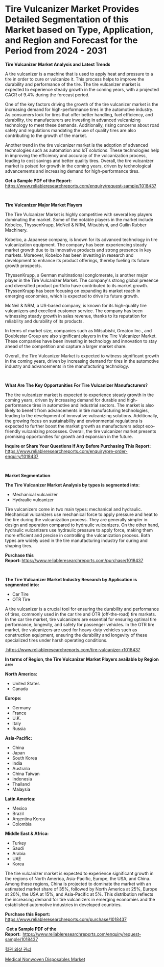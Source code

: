 <p><h1>Tire Vulcanizer Market Provides Detailed Segmentation of this Market based on Type, Application, and Region and Forecast for the Period from 2024 - 2031</h1></p><p><strong>Tire Vulcanizer Market Analysis and Latest Trends</strong></p>
<p><p>A tire vulcanizer is a machine that is used to apply heat and pressure to a tire in order to cure or vulcanize it. This process helps to improve the durability and performance of the tire. The tire vulcanizer market is expected to experience steady growth in the coming years, with a projected CAGR of 9.4% during the forecast period. </p><p>One of the key factors driving the growth of the tire vulcanizer market is the increasing demand for high-performance tires in the automotive industry. As consumers look for tires that offer better handling, fuel efficiency, and durability, tire manufacturers are investing in advanced vulcanizing technology to meet these demands. Additionally, rising concerns about road safety and regulations mandating the use of quality tires are also contributing to the growth of the market.</p><p>Another trend in the tire vulcanizer market is the adoption of advanced technologies such as automation and IoT solutions. These technologies help in improving the efficiency and accuracy of the vulcanization process, leading to cost savings and better quality tires. Overall, the tire vulcanizer market is poised for growth in the coming years, driven by technological advancements and increasing demand for high-performance tires.</p></p>
<p><strong>Get a Sample PDF of the Report:&nbsp;</strong> <a href="https://www.reliableresearchreports.com/enquiry/request-sample/1018437">https://www.reliableresearchreports.com/enquiry/request-sample/1018437</a></p>
<p>&nbsp;</p>
<p><strong>Tire Vulcanizer Major Market Players</strong></p>
<p><p>The Tire Vulcanizer Market is highly competitive with several key players dominating the market. Some of the notable players in the market include Kobelco, ThyssenKrupp, McNeil & NRM, Mitsubishi, and Guilin Rubber Machinery.</p><p>Kobelco, a Japanese company, is known for its advanced technology in tire vulcanization equipment. The company has been experiencing steady market growth due to its innovative products and strong presence in key markets. Moreover, Kobelco has been investing in research and development to enhance its product offerings, thereby fueling its future growth prospects.</p><p>ThyssenKrupp, a German multinational conglomerate, is another major player in the Tire Vulcanizer Market. The company's strong global presence and diversified product portfolio have contributed to its market growth. ThyssenKrupp has been focusing on expanding its market reach in emerging economies, which is expected to drive its future growth.</p><p>McNeil & NRM, a US-based company, is known for its high-quality tire vulcanizers and excellent customer service. The company has been witnessing steady growth in sales revenue, thanks to its reputation for reliability and durability of its products.</p><p>In terms of market size, companies such as Mitsubishi, Greatoo Inc., and Doublestar Group are also significant players in the Tire Vulcanizer Market. These companies have been investing in technology and innovation to stay ahead of the competition and capture a larger market share.</p><p>Overall, the Tire Vulcanizer Market is expected to witness significant growth in the coming years, driven by increasing demand for tires in the automotive industry and advancements in tire manufacturing technology.</p></p>
<p>&nbsp;</p>
<p><strong>What Are The Key Opportunities For Tire Vulcanizer Manufacturers?</strong></p>
<p><p>The tire vulcanizer market is expected to experience steady growth in the coming years, driven by increasing demand for durable and high-performance tires in automotive and industrial sectors. The market is also likely to benefit from advancements in tire manufacturing technologies, leading to the development of innovative vulcanizing solutions. Additionally, the growing focus on sustainability and environmental regulations is expected to further boost the market growth as manufacturers adopt eco-friendly vulcanizing processes. Overall, the tire vulcanizer market presents promising opportunities for growth and expansion in the future.</p></p>
<p><strong>Inquire or Share Your Questions If Any Before Purchasing This Report:</strong> <a href="https://www.reliableresearchreports.com/enquiry/pre-order-enquiry/1018437">https://www.reliableresearchreports.com/enquiry/pre-order-enquiry/1018437</a></p>
<p>&nbsp;</p>
<p><strong>Market Segmentation</strong></p>
<p><strong>The Tire Vulcanizer Market Analysis by types is segmented into:</strong></p>
<p><ul><li>Mechanical vulcanizer</li><li>Hydraulic vulcanizer</li></ul></p>
<p><p>Tire vulcanizers come in two main types: mechanical and hydraulic. Mechanical vulcanizers use mechanical force to apply pressure and heat to the tire during the vulcanization process. They are generally simpler in design and operation compared to hydraulic vulcanizers. On the other hand, hydraulic vulcanizers use hydraulic pressure to apply force, making them more efficient and precise in controlling the vulcanization process. Both types are widely used in the tire manufacturing industry for curing and shaping tires.</p></p>
<p><strong>Purchase this Report:&nbsp;</strong><a href="https://www.reliableresearchreports.com/purchase/1018437">https://www.reliableresearchreports.com/purchase/1018437</a></p>
<p>&nbsp;</p>
<p><strong>The Tire Vulcanizer Market Industry Research by Application is segmented into:</strong></p>
<p><ul><li>Car Tire</li><li>OTR Tire</li></ul></p>
<p><p>A tire vulcanizer is a crucial tool for ensuring the durability and performance of tires, commonly used in the car tire and OTR (off-the-road) tire markets. In the car tire market, tire vulcanizers are essential for ensuring optimal tire performance, longevity, and safety for passenger vehicles. In the OTR tire market, tire vulcanizers are used for heavy-duty vehicles such as construction equipment, ensuring the durability and longevity of these specialized tires under harsh operating conditions.</p></p>
<p><a href="https://www.reliableresearchreports.com/tire-vulcanizer-r1018437">&nbsp;https://www.reliableresearchreports.com/tire-vulcanizer-r1018437</a></p>
<p><strong>In terms of Region, the Tire Vulcanizer Market Players available by Region are:</strong></p>
<p>
    <p> <strong> North America: </strong>
        <ul>
            <li>United States</li>
            <li>Canada</li>
        </ul>
        </p> 
    <p> <strong> Europe: </strong>
        <ul>
            <li>Germany</li>
            <li>France</li>
            <li>U.K.</li>
            <li>Italy</li>
            <li>Russia</li>
        </ul>
        </p> 
    <p> <strong> Asia-Pacific: </strong>
        <ul>
            <li>China</li>
            <li>Japan</li>
            <li>South Korea</li>
            <li>India</li>
            <li>Australia</li>
            <li>China Taiwan</li>
            <li>Indonesia</li>
            <li>Thailand</li>
            <li>Malaysia</li>
        </ul>
        </p> 
    <p> <strong> Latin America: </strong>
        <ul>
            <li>Mexico</li>
            <li>Brazil</li>
            <li>Argentina Korea</li>
            <li>Colombia</li>
        </ul>
        </p> 
    <p> <strong> Middle East & Africa: </strong>
        <ul>
            <li>Turkey</li>
            <li>Saudi</li>
            <li>Arabia</li>
            <li>UAE</li>
            <li>Korea</li>
        </ul>
    </p>
    </p>
<p><p>The tire vulcanizer market is expected to experience significant growth in the regions of North America, Asia-Pacific, Europe, the USA, and China. Among these regions, China is projected to dominate the market with an estimated market share of 35%, followed by North America at 25%, Europe at 20%, the USA at 15%, and Asia-Pacific at 5%. This distribution reflects the increasing demand for tire vulcanizers in emerging economies and the established automotive industries in developed countries.</p></p>
<p><strong>Purchase this Report: </strong><a href="https://www.reliableresearchreports.com/purchase/1018437">https://www.reliableresearchreports.com/purchase/1018437</a></p>
<p>&nbsp;<strong>Get a Sample PDF of the Report:&nbsp;&nbsp;</strong><a href="https://www.reliableresearchreports.com/enquiry/request-sample/1018437">https://www.reliableresearchreports.com/enquiry/request-sample/1018437</a></p>
<p><strong></strong></p>
<p><p><a href="https://github.com/hxzi07639916/Market-Research-Report-List-2/blob/main/750856580556.md">혈관 외상 관리</a></p><p><a href="https://github.com/mabutironaldo/Market-Research-Report-List-4/blob/main/medical-nonwoven-disposables-market.md">Medical Nonwoven Disposables Market</a></p></p>